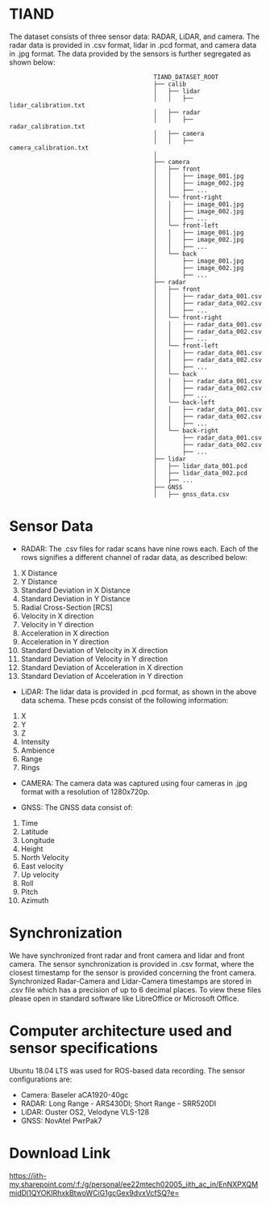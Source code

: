 # TIAND

The dataset consists of three sensor data: RADAR, LiDAR, and camera. The radar data is provided in .csv format, lidar in .pcd format, and camera data in .jpg format. The data provided by the sensors is further segregated as shown below:
                                                    
                                            TIAND_DATASET_ROOT
                                            ├── calib
                                            │   ├── lidar
                                            │   │   ├── lidar_calibration.txt
                                            │   ├── radar
                                            │   │   ├── radar_calibration.txt
                                            │   ├── camera
                                            │   │   ├── camera_calibration.txt
                                            │  
                                            ├── camera
                                            │   ├── front
                                            │   │   ├── image_001.jpg
                                            │   │   ├── image_002.jpg
                                            │   │   ├── ...
                                            │   └── front-right
                                            │   │   ├── image_001.jpg
                                            │   │   ├── image_002.jpg
                                            │   │   ├── ...
                                            │   └── front-left
                                            │   │   ├── image_001.jpg
                                            │   │   ├── image_002.jpg
                                            │   │   ├── ...
                                            │   └── back
                                            │       ├── image_001.jpg
                                            │       ├── image_002.jpg
                                            │       ├── ...
                                            ├── radar
                                            │   ├── front
                                            │   │   ├── radar_data_001.csv
                                            │   │   ├── radar_data_002.csv
                                            │   │   ├── ...
                                            │   └── front-right
                                            │   │   ├── radar_data_001.csv
                                            │   │   ├── radar_data_002.csv
                                            │   │   ├── ...
                                            │   └── front-left
                                            │   │   ├── radar_data_001.csv
                                            │   │   ├── radar_data_002.csv
                                            │   │   ├── ...
                                            │   └── back
                                            │   │   ├── radar_data_001.csv
                                            │   │   ├── radar_data_002.csv
                                            │   │   ├── ...
                                            │   └── back-left
                                            │   │   ├── radar_data_001.csv
                                            │   │   ├── radar_data_002.csv
                                            │   │   ├── ...
                                            │   └── back-right
                                            │       ├── radar_data_001.csv
                                            │       ├── radar_data_002.csv
                                            │       ├── ...
                                            ├── lidar
                                            │   ├── lidar_data_001.pcd
                                            │   ├── lidar_data_002.pcd
                                            │   ├── ...
                                            ├── GNSS
                                            │   ├── gnss_data.csv
                                            
        

# Sensor Data
- RADAR:
The .csv files for radar scans have nine rows each. Each of the rows signifies a different channel of radar data, as described below:
 1. X Distance
 2. Y Distance
 3. Standard Deviation in X Distance
 4. Standard Deviation in Y Distance
 5. Radial Cross-Section [RCS]
 6. Velocity in X direction
 7. Velocity in Y direction
 8. Acceleration in X direction
 9. Acceleration in Y direction
 10. Standard Deviation of Velocity in X direction
 11. Standard Deviation of Velocity in Y direction
 12. Standard Deviation of Acceleration in X direction
 13. Standard Deviation of Acceleration in Y direction

- LiDAR:
The lidar data is provided in .pcd format, as shown in the above data schema. These pcds consist of the following information:
1. X
2. Y
3. Z
4. Intensity
5. Ambience
6. Range
7. Rings

- CAMERA:
The camera data was captured using four cameras in .jpg format with a resolution of 1280x720p.

- GNSS:
The GNSS data consist of:
1. Time
2. Latitude
3. Longitude
4. Height
5. North Velocity
6. East velocity
7. Up velocity
8. Roll
9. Pitch
10. Azimuth

# Synchronization
We have synchronized front radar and front camera and lidar and front camera. The sensor synchronization is provided in .csv format, where the closest timestamp for the sensor is provided concerning the front camera. Synchronized Radar-Camera and Lidar-Camera timestamps are stored in .csv file which has a precision of up to 6 decimal places. To view these files please open in standard software like LibreOffice or Microsoft Office.

# Computer architecture used and sensor specifications
Ubuntu 18.04 LTS was used for ROS-based data recording.
The sensor configurations are:
- Camera: Baseler aCA1920-40gc
- RADAR: Long Range - ARS430DI; Short Range - SRR520DI
- LiDAR: Ouster OS2, Velodyne VLS-128
- GNSS: NovAtel PwrPak7

# Download Link
https://iith-my.sharepoint.com/:f:/g/personal/ee22mtech02005_iith_ac_in/EnNXPXQMmidDl1QYOKIRhxkBtwoWCiG1gcGex9dvxVcfSQ?e=
